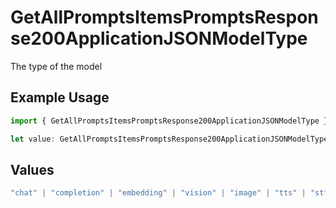 # GetAllPromptsItemsPromptsResponse200ApplicationJSONModelType

The type of the model

## Example Usage

```typescript
import { GetAllPromptsItemsPromptsResponse200ApplicationJSONModelType } from "@orq-ai/node/models/operations";

let value: GetAllPromptsItemsPromptsResponse200ApplicationJSONModelType = "tts";
```

## Values

```typescript
"chat" | "completion" | "embedding" | "vision" | "image" | "tts" | "stt" | "rerank" | "moderations"
```